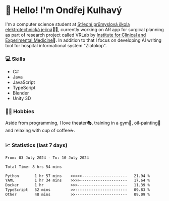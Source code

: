 # 👋 Hello! I'm Ondřej Kulhavý

I'm a computer science student at [Střední průmyslová škola elektrotechnická ječná](https://www.spsejecna.cz/)👨‍🎓, currently working on AR app for surgical planning as part of research project called VRLab by [Institute for Clinical and Experimental Medicine](https://www.ikem.cz/en/)🏥.
In addition to that I focus on developing AI writing tool for hospital informational system "Zlatokop".

### 💻 Skills
- C#
- Java
- JavaScript
- TypeScript
- Blender
- Unity 3D

### 🏋️‍♂️ Hobbies

Aside from programming, I love theater🎭, training in a gym💪, oil-painting🎨 and relaxing with cup of coffee☕.
### 📈 Statistics (last 7 days)
<!--START_SECTION:waka-->

```txt
From: 03 July 2024 - To: 10 July 2024

Total Time: 8 hrs 54 mins

Python       1 hr 57 mins    >>>>>--------------------   21.94 %
YAML         1 hr 34 mins    >>>>---------------------   17.64 %
Docker       1 hr            >>>----------------------   11.39 %
TypeScript   52 mins         >>-----------------------   09.83 %
Other        48 mins         >>-----------------------   09.09 %
```

<!--END_SECTION:waka-->




